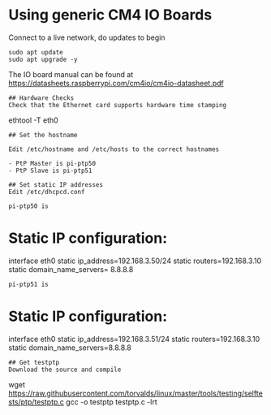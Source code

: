 # Using generic CM4 IO Boards
Connect to a live network, do updates to begin
```
sudo apt update
sudo apt upgrade -y
```
The IO board manual can be found at https://datasheets.raspberrypi.com/cm4io/cm4io-datasheet.pdf

```
## Hardware Checks
Check that the Ethernet card supports hardware time stamping
```
ethtool -T eth0
```
## Set the hostname

Edit /etc/hostname and /etc/hosts to the correct hostnames

- PtP Master is pi-ptp50
- PtP Slave is pi-ptp51

## Set static IP addresses
Edit /etc/dhcpcd.conf 

pi-ptp50 is
```
# Static IP configuration:
interface eth0
static ip_address=192.168.3.50/24
static routers=192.168.3.10
static domain_name_servers= 8.8.8.8
```
pi-ptp51 is
```
# Static IP configuration:
interface eth0
static ip_address=192.168.3.51/24
static routers=192.168.3.10
static domain_name_servers=8.8.8.8
```
## Get testptp
Download the source and compile
```
 wget https://raw.githubusercontent.com/torvalds/linux/master/tools/testing/selftests/ptp/testptp.c
 gcc -o testptp testptp.c -lrt
```
